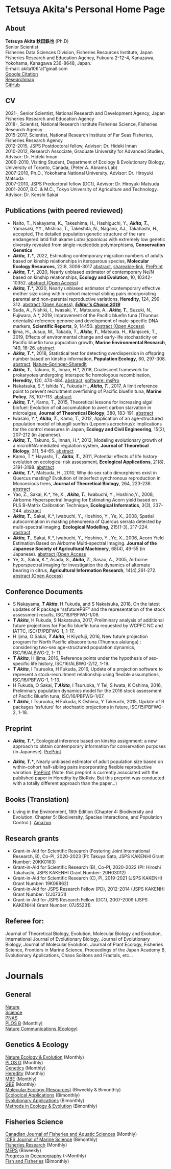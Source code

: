 # Tetsuya Akita's Personal Home Page

## About
**Tetsuya Akita 秋田鉄也** (Ph.D)  
Senior Scientist  
Fisheries Data Sciences Division, Fisheries Resources Institute, Japan Fisheries Research and Education Agency, Fukuura 2-12-4, Kanazawa, Yokohama, Kanagawa 236-8648, Japan.  
E-mail: akita106”at”gmail.com  
[Google Citation](https://scholar.google.com.au/citations?user=Zn1DbAMAAAAJ&hl=en)  
[Researchmap](https://researchmap.jp/akitatetsuya/)  
[GitHub](https://github.com/teTUNAakita)

## CV
2021-, Senior Scientist, National Research and Development Agency, Japan Fisheries Research and Education Agency  
2018-, Scientist, National Research Institute Fisheries Science, Fisheries Research Agency  
2015-2017, Scientist, National Research Institute of Far Seas Fisheries, Fisheries Research Agency  
2012-2015, JSPS Postdoctoral fellow, Advisor: Dr. Hideki Innan  
2010-2012, Research Associate, Graduate University for Advanced Studies, Advisor: Dr. Hideki Innan  
2009-2010, Visiting Student, Department of Ecology & Evolutionary Biology, University of Toronto, Canada, (Peter A. Abrams Lab)  
2007-2010, Ph.D., Yokohama National University. Advisor: Dr. Hiroyuki Matsuda  
2007-2010, JSPS Predoctoral fellow (DC1), Advisor: Dr. Hiroyuki Matsuda  
2001-2007, B.C. & M.C., Tokyo University of Agriculture and Technology. Advisor: Dr. Kenshi Sakai  

## Publications (with peered reviewed)
- Naito, T., Nakayama, K., Takeshima, H., Hashiguchi, Y., ___Akita, T.___, Yamasaki, YY., Mishina, T., Takeshita, N., Nagano, AJ., Takahashi, H., accepted, The detailed population genetic structure of the rare endangered latid fish akame _Lates japonicus_ with extremely low genetic diversity revealed from single-nucleotide polymorphisms, **Conservation Genetics**
- ___Akita, T.*___, 2022, Estimating contemporary migration numbers of adults based on kinship relationships in iteroparous species, **Molecular Ecology Resources**, 22:8, 3006-3017 [abstract](https://onlinelibrary.wiley.com/doi/abs/10.1111/1755-0998.13682), [shareable-link](https://onlinelibrary.wiley.com/share/author/NQIPWH8SBTYK4ADEQHEQ?target=10.1111/1755-0998.13682), [PrePrint](https://www.biorxiv.org/content/10.1101/2022.03.09.483709v1)
- ___Akita, T.*___, 2020, Nearly unbiased estimator of contemporary Ne/N based on kinship relationships, **Ecology and Evolution**, 10, 10342-10352. [abstract (Open Access)](https://onlinelibrary.wiley.com/doi/10.1002/ece3.6421)
- ___Akita, T.___*, 2020, Nearly unbiased estimator of contemporary effective mother size using within-cohort maternal sibling pairs incorporating parental and non-parental reproductive variations, **Heredity**, 124, 299-312. [abstract (Open Access)](https://www.nature.com/articles/s41437-019-0271-6), [___Editor's Choice 2019___](https://www.nature.com/collections/ijadaeeeaf)
- Suda, A., Nishiki, I., Iwasaki, Y., Matsuura, A., ___Akita, T.___, Suzuki, N., Fujiwara, A.*, 2019, Improvement of the Pacific bluefin tuna (Thunnus orientalis) reference genome and development of male-specific DNA markers, **Scientific Reports**, 9, 14450. [abstract (Open Access)](https://www.nature.com/articles/s41598-019-50978-4)
- Ijima, H., Jusup, M., Takada, T., ___Akita, T.___, Matsuda. H., Klanjscek, T., 2019, Effects of environmental change and early-life stochasticity on Pacific bluefin tuna population growth, **Marine Environmental Research**, 149, 18-26. [abstract](https://www.sciencedirect.com/science/article/abs/pii/S0141113619300595)
- ___Akita, T.*___, 2018, Statistical test for detecting overdispersion in offspring number based on kinship information, **Population Ecology**, 60, 297-308. [abstract](https://link.springer.com/article/10.1007/s10144-018-0629-2), [Nature-Springer-SharedIt](https://link.springer.com/epdf/10.1007/s10144-018-0629-2?author_access_token=QKpcfZ2su96GdGJAwF9iTve4RwlQNchNByi7wbcMAY7K-ONfcFo_qyqEJAOA24JNKiJs4y-Oz9v5ilpSJVHkO82TBv8PzXkSWc30J95M7wwcHfANDAqu1hZfKXOOgcxTqFxzTxTkw9pJI38_06Z8fA%3D%3D)
- ___Akita, T.___, Takuno, S., Innan, H.*, 2018, Coalescent framework for prokaryotes undergoing interspecific homologous recombination, **Heredity**, 120, 474-484. [abstract](https://www.nature.com/articles/s41437-017-0034-1), [software: msPro](https://github.com/teTUNAakita/msPro)
- Nakatsuka, S.*, Ishida Y., Fukuda H., ___Akita, T.___, 2017, A limit reference point to prevent recruitment overfishing of Pacific bluefin tuna, **Marine Policy**, 78, 107-113. [abstract](https://www.sciencedirect.com/science/article/pii/S0308597X16304973)
- ___Akita, T.*___, Kamo, T., 2015, Theoretical lessons for increasing algal biofuel: Evolution of oil accumulation to avert carbon starvation in microalgae,  **Journal of Theoretical Biology**, 380, 183-191. [abstract](https://www.sciencedirect.com/science/article/abs/pii/S0022519315002623)
- Iwasaki, Y.*, ___Akita, T.___, Kamo, T., 2012, Application of an age-structured population model of bluegill sunfish (Lepomis acrochirus): Implications for the control measures in Japan, **Ecology and Civil Engineering**, 15(2), 207-212 (in Japanese).
- ___Akita, T.___, Takuno, S., Innan, H.*, 2012, Modeling evolutionary growth of a microRNA-mediated regulation system, **Journal of Theoretical Biology**, 311, 54-65. [abstract](https://www.sciencedirect.com/science/article/abs/pii/S0022519312003451)
- Kamo, T.*, Hayashi, T., ___Akita, T.___, 2011, Potential effects of life history evolution on ecological risk assessment, **Ecological Applications**, 21(8), 3191-3198. [abstract](https://esajournals.onlinelibrary.wiley.com/doi/full/10.1890/11-0234.1)
- ___Akita, T.*___, Matsuda, H., 2010, Why do sex ratio dimorphisms exist in Quercus masting? Evolution of imperfect synchronous reproduction in Monoecious trees, **Journal of Theoretical Biology**, 264, 223-236. [abstract](https://www.sciencedirect.com/science/article/abs/pii/S0022519310000500)
- Yao, Z., Sakai, K.*, Ye, X., ___Akita, T.___, Iwabuchi, Y., Hoshino,Y., 2008, Airborne Hyperspectral Imaging for Estimating Acorn yield based on PLS B-Matrix Calibration Technique, **Ecological Informatics**, 3(3), 237-244. [abstract](https://www.sciencedirect.com/science/article/pii/S1574954108000216)
- ___Akita, T.___, Sakai, K.*, Iwabuchi, Y., Hoshino, Y., Ye, X., 2008, Spatial autocorrelation in masting phenomena of Quercus serrata detected by multi-spectral imaging. **Ecological Modelling**, 215(1-3), 217-224. [abstract](https://www.sciencedirect.com/science/article/abs/pii/S0304380008001014)
- ___Akita, T.___, Sakai, K.*, Iwabuchi, Y., Hoshino, Y., Ye, X., 2006, Acorn Yield Estimation Based on Airborne Multi-spectral Imaging. **Journal of the Japanese Society of Agricultural Machinery**, 68(4), 49-55 (in Japanese). [abstract (Open Access](https://www.jstage.jst.go.jp/article/jsam1937/68/4/68_4_49/_article)
- Ye, X., Sakai, K.*, Asada, S., ___Akita, T.___, Sasao, A., 2005, Airborne hyperspectral imaging for investigation the dynamics of alternate bearing in citrus, **Agricultural Information Research**, 14(4),261-272.  [abstract (Open Access)](https://www.jstage.jst.go.jp/article/air/14/4/14_261/_article/-char/en)

## Conference Documents
- S Nakayama, ___T Akita___, H Fukuda, and S Nakatsuka, 2018, On the latest updates of R package “ssfuturePBF” and the representation of the stock assessment results, ISC/18/PBFWG-1/08.
- ___T Akita___, H Fukuda, S Nakatsuka, 2017, Preliminary analysis of additional future projections for Pacific bluefin tuna requested by WCPFC NC and IATTC, ISC/17/PBFWG-1, 1-17.
- H Ijima, O Sakai, ___T Akita___, H Kiyofuji, 2016, New future projection program for North Pacific albacore tuna (Thunnus alalunga) : considering two-sex age-structured population dynamics, ISC/16/ALBWG-2, 1- 11.
- ___T Akita___, H Ijima, 2016, Reference points under the hypothesis of sex-specific life history, ISC/16/ALBWG-2/12, 1-19.
- ___T Akita___, I Tsuruoka, H Fukuda, 2016, Update of a projection software to represent a stock-recruitment relationship using flexible assumptions, ISC/16/PBFWG-1, 1-13.
- H Fukuda, O Sakai, ___T Akita___, I Tsuruoka, Y Tei, S Iwata, K Oshima, 2016, Preliminary population dynamics model for the 2016 stock assessment of Pacific Bluefin tuna, ISC/16/PBFWG-1/07.
- ___T Akita___, I Tsuruoka, H Fukuda, K Oshima, Y Takeuchi, 2015, Update of R packages ‘ssfuture’ for stochastic projections in future, ISC/15/PBFWG-2, 1-18.

## Preprint

- ___Akita, T.*___, Ecological inference based on kinship assignment: a new approach to obtain contemporary information for conservation purposes (in Japanese). [PrePrint](https://jxiv.jst.go.jp/index.php/jxiv/preprint/view/279)

- ___Akita, T.*___, Nearly unbiased estimator of adult population size based on within-cohort half-sibling pairs incorporating flexible reproductive variation. [PrePrint](https://www.biorxiv.org/content/10.1101/422659v1) (Note: this preprint is currently associated with the published paper in Heredity by BioRxiv. But this preprint was conducted with a totally different approach than the paper...)   

## Books (Translation)
- Living in the Environment, 18th Edition (Chapter 4: Biodiversity and Evolution. Chapter 5: Biodiversity, Species Interactions, and Population Control.). [Amazon](https://www.amazon.co.jp/最新環境百科-松田-裕之/dp/4621300016)  

## Research grants
- Grant-in-Aid for Scientific Research (Fostering Joint International Research, B), Co-PI, 2020-2023 (PI: Takuya Sato, JSPS KAKENHI Grant Number: 20KK0163)
- Grant-in-Aid for Scientific Research (B), Co-PI, 2020-2022 (PI: Hiroshi Takahashi, JSPS KAKENHI Grant Number: 20H03012)
- Grant-in-Aid for Scientific Research (C), PI, 2019-2021 (JSPS KAKENHI Grant Number: 19K06862)
- Grant-in-Aid for JSPS Research Fellow (PD), 2012-2014 (JSPS KAKENHI Grant Number: 12J07351)
- Grant-in-Aid for JSPS Research Fellow (DC1), 2007-2009 (JSPS KAKENHI4 Grant Number: 07J55231)  

## Referee for:
Journal of Theoretical Biology, Evolution, Molecular Biology and Evolution, International Journal of Evolutionary Biology, Journal of Evolutionary Biology, Journal of Molecular Evolution, Journal of Plant Ecology, Fisheries Science, Frontiers in Marine Science, Proceedings of the Japan Academy B, Evolutionary Applications, Chaos Solitons and Fractals, etc...

# Journals

## General
[Nature](https://www.nature.com)  
[Science](https://science.sciencemag.org)  
[PNAS](https://www.pnas.org)  
[PLOS B](https://journals.plos.org/plosbiology/issue) (Monthly)  
[Nature Communications (Ecology)](https://www.nature.com/subjects/ecology/ncomms)    

## Genetics & Ecology
[Nature Ecology & Evolution](https://www.nature.com/natecolevol/current-issue) (Monthly)    
[PLOS G](https://journals.plos.org/plosgenetics/issue) (Monthly)  
[Genetics](https://www.genetics.org) (Monthly)  
[Heredity](https://www.nature.com/hdy/current-issue) (Monthly)  
[MBE](https://academic.oup.com/mbe) (Monthly)  
[GBE](https://academic.oup.com/gbe) (Monthly)  
[Molecular Ecology (Resources)](https://onlinelibrary.wiley.com/journal/1365294x) (Biweekly & Bimonthly)  
[Ecological Applications](https://esajournals.onlinelibrary.wiley.com/journal/19395582/) (Bimonthly)  
[Evolutionary Applications](https://onlinelibrary.wiley.com/journal/17524571) (Bimonthly)  
[Methods in Ecology & Evolution](https://besjournals.onlinelibrary.wiley.com/toc/2041210x/current) (Bimonthly)  

## Fisheries Science
[Canadian Journal of Fisheries and Aquatic Sciences](https://www.nrcresearchpress.com/journal/cjfas) (Monthly)  
[ICES Journal of Marine Science](https://academic.oup.com/icesjms/issue) (Bimonthly)  
[Fisheries Research](https://www.sciencedirect.com/journal/fisheries-research) (Monthly)  
[MEPS](http://www.int-res.com/journals/meps/meps-home/) (Biweekly)  
[Progress in Oceanography](https://www.sciencedirect.com/journal/progress-in-oceanography) (~Monthly)  
[Fish and Fisheries](https://onlinelibrary.wiley.com/toc/14672979/current) (Bimonthly)  

